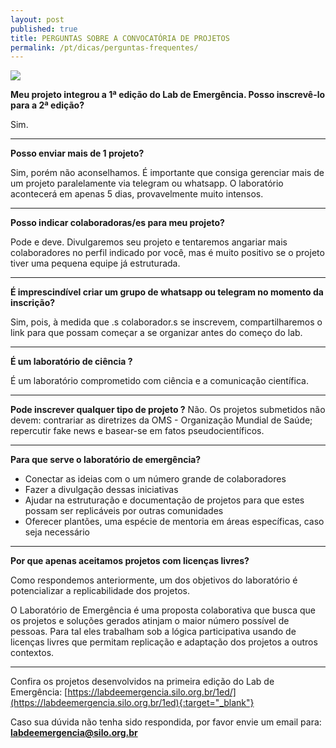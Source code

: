 ```yaml
---
layout: post
published: true
title: PERGUNTAS SOBRE A CONVOCATÓRIA DE PROJETOS
permalink: /pt/dicas/perguntas-frequentes/
---
```


![](/2ed/media/images/covers/perguntas.png)
  
**Meu projeto integrou a 1ª edição do Lab de Emergência. Posso inscrevê-lo para a 2ª edição?**
  
Sim.

---

**Posso enviar mais de 1 projeto?**
  
Sim, porém não aconselhamos. É importante que consiga gerenciar mais de um projeto paralelamente via telegram ou whatsapp. O laboratório acontecerá em apenas 5 dias, provavelmente muito intensos.

---

**Posso indicar colaboradoras/es para meu projeto?**
  
Pode e deve. Divulgaremos seu projeto e tentaremos angariar mais colaboradores no perfil indicado por você, mas é muito positivo se o projeto tiver uma pequena equipe já estruturada.

---

**É imprescindível criar um grupo de whatsapp ou telegram no momento da inscrição?**

Sim, pois, à medida que .s colaborador.s se inscrevem, compartilharemos o link para que possam começar a se organizar antes do começo do lab.

---

**É um laboratório de ciência ?**
  
É um laboratório comprometido com ciência e a comunicação científica. 


---

**Pode inscrever qualquer tipo de projeto ?**
Não. Os projetos submetidos não devem:  contrariar as diretrizes da OMS - Organização Mundial de Saúde;   repercutir fake news e basear-se em fatos pseudocientíficos. 
 

---

**Para que serve o laboratório de emergência?**
  
* Conectar as ideias com o um número grande de colaboradores 
* Fazer a divulgação dessas iniciativas
* Ajudar na estruturação e documentação de projetos para que estes possam ser replicáveis por outras comunidades
* Oferecer plantões, uma espécie de mentoria em áreas específicas, caso seja necessário

---

**Por que apenas aceitamos projetos com licenças livres?**
  
Como respondemos anteriormente, um dos objetivos do laboratório é potencializar a replicabilidade dos projetos.
  
O Laboratório de Emergência é uma proposta colaborativa que busca que os projetos e soluções gerados atinjam o maior número possível de pessoas. Para tal eles trabalham sob a lógica participativa usando de licenças livres que permitam replicação e adaptação dos projetos a outros contextos.
  
---


 
Confira os projetos desenvolvidos na primeira edição do Lab de Emergência:
[https://labdeemergencia.silo.org.br/1ed/](https://labdeemergencia.silo.org.br/1ed){:target="_blank"}


Caso sua dúvida não tenha sido respondida, por favor envie um email para: **labdeemergencia@silo.org.br**